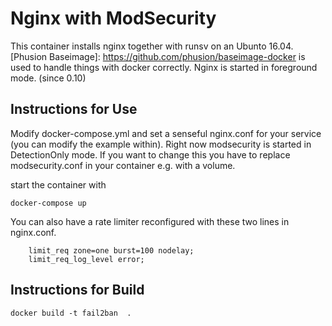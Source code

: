 # Nginx with ModSecurity

This container installs nginx together with runsv on an Ubunto 16.04.
[Phusion Baseimage]: https://github.com/phusion/baseimage-docker is used to handle things with docker correctly.
Nginx is started in foreground mode. (since 0.10)


## Instructions for Use

Modify docker-compose.yml and set a senseful nginx.conf for your service (you can modify the example within).
Right now modsecurity is started in DetectionOnly mode. If you want to change this you have to replace modsecurity.conf in your container e.g. with a volume.

start the container with
```
docker-compose up
```

You can also have a rate limiter reconfigured with these two lines in nginx.conf.
```
    limit_req zone=one burst=100 nodelay;
    limit_req_log_level error;

```

## Instructions for Build
```
docker build -t fail2ban  .


